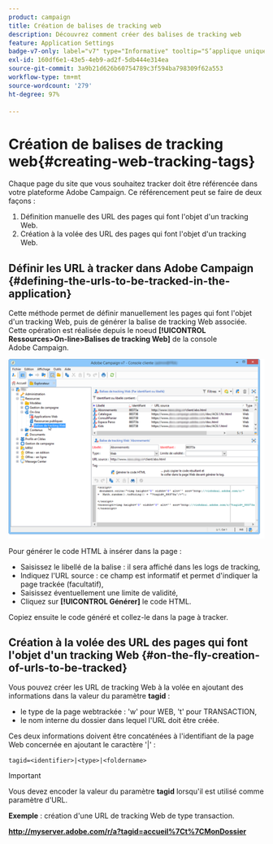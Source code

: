 ```yaml
---
product: campaign
title: Création de balises de tracking web
description: Découvrez comment créer des balises de tracking web
feature: Application Settings
badge-v7-only: label="v7" type="Informative" tooltip="S’applique uniquement à Campaign Classic v7"
exl-id: 160df6e1-43e5-4eb9-ad2f-5db444e314ea
source-git-commit: 3a9b21d626b60754789c3f594ba798309f62a553
workflow-type: tm+mt
source-wordcount: '279'
ht-degree: 97%

---
```


# Création de balises de tracking web{#creating-web-tracking-tags}

Chaque page du site que vous souhaitez tracker doit être référencée dans votre plateforme Adobe Campaign. Ce référencement peut se faire de deux façons :

1. Définition manuelle des URL des pages qui font l&#39;objet d&#39;un tracking Web.
1. Création à la volée des URL des pages qui font l&#39;objet d&#39;un tracking Web.

## Définir les URL à tracker dans Adobe Campaign {#defining-the-urls-to-be-tracked-in-the-application}

Cette méthode permet de définir manuellement les pages qui font l&#39;objet d&#39;un tracking Web, puis de générer la balise de tracking Web associée. Cette opération est réalisée depuis le noeud **[!UICONTROL Ressources>On-line>Balises de tracking Web]** de la console Adobe Campaign.

![](assets/d_ncs_integration_webtracking_screen.png)

Pour générer le code HTML à insérer dans la page :

* Saisissez le libellé de la balise : il sera affiché dans les logs de tracking,
* Indiquez l&#39;URL source : ce champ est informatif et permet d&#39;indiquer la page trackée (facultatif),
* Saisissez éventuellement une limite de validité,
* Cliquez sur **[!UICONTROL Générer]** le code HTML.

Copiez ensuite le code généré et collez-le dans la page à tracker.

## Création à la volée des URL des pages qui font l&#39;objet d&#39;un tracking Web {#on-the-fly-creation-of-urls-to-be-tracked}

Vous pouvez créer les URL de tracking Web à la volée en ajoutant des informations dans la valeur du paramètre **tagid** :

* le type de la page webtrackée : &#39;w&#39; pour WEB, &#39;t&#39; pour TRANSACTION,
* le nom interne du dossier dans lequel l&#39;URL doit être créée.

Ces deux informations doivent être concaténées à l&#39;identifiant de la page Web concernée en ajoutant le caractère &#39;|&#39; :

```
tagid=<identifier>|<type>|<foldername>
```

>[!IMPORTANT]
>
>Vous devez encoder la valeur du paramètre **tagid** lorsqu&#39;il est utilisé comme paramètre d&#39;URL.

**Exemple** : création d&#39;une URL de tracking Web de type transaction.

**http://myserver.adobe.com/r/a?tagid=accueil%7Ct%7CMonDossier**
